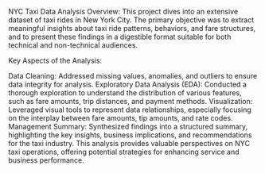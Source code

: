 NYC Taxi Data Analysis
Overview:
This project dives into an extensive dataset of taxi rides in New York City. The primary objective was to extract meaningful insights about taxi ride patterns, behaviors, and fare structures, and to present these findings in a digestible format suitable for both technical and non-technical audiences.

Key Aspects of the Analysis:

Data Cleaning: Addressed missing values, anomalies, and outliers to ensure data integrity for analysis.
Exploratory Data Analysis (EDA): Conducted a thorough exploration to understand the distribution of various features, such as fare amounts, trip distances, and payment methods.
Visualization: Leveraged visual tools to represent data relationships, especially focusing on the interplay between fare amounts, tip amounts, and rate codes.
Management Summary: Synthesized findings into a structured summary, highlighting the key insights, business implications, and recommendations for the taxi industry.
This analysis provides valuable perspectives on NYC taxi operations, offering potential strategies for enhancing service and business performance.
